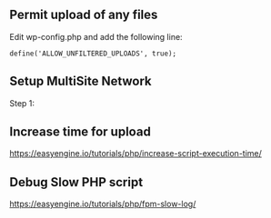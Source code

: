 ## Permit upload of any files

Edit wp-config.php and add the following line:
```
define('ALLOW_UNFILTERED_UPLOADS', true);
```

## Setup MultiSite Network

Step 1: 

## Increase time for upload 

https://easyengine.io/tutorials/php/increase-script-execution-time/

## Debug Slow PHP script 

https://easyengine.io/tutorials/php/fpm-slow-log/
